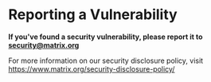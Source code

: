 # Reporting a Vulnerability

**If you've found a security vulnerability, please report it to security@matrix.org**

For more information on our security disclosure policy, visit https://www.matrix.org/security-disclosure-policy/